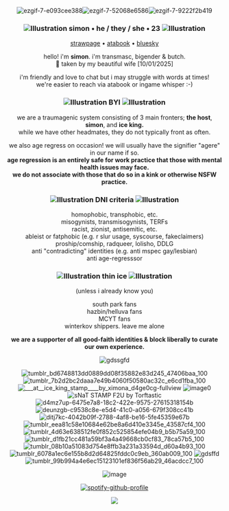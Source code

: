 <div align="center">

![ezgif-7-e093cee388](https://github.com/user-attachments/assets/300d1ea0-66e0-4782-bdca-6c45e919b9f2)![ezgif-7-52068e6586](https://github.com/user-attachments/assets/26adeb95-154f-45d7-b502-a3567fbfbc1e)![ezgif-7-9222f2b419](https://github.com/user-attachments/assets/9883c042-9c9a-4621-92b1-457d99af0386)


### ![Illustration](https://github.com/user-attachments/assets/cbbd6e34-ee1c-41f2-8057-4852536893e5)   **simon • he / they / she • 23**   ![Illustration](https://github.com/user-attachments/assets/cbbd6e34-ee1c-41f2-8057-4852536893e5)

[strawpage](https://crtvirus.straw.page/) • [atabook](https://crtvirus.atabook.org/) • [bluesky](https://bsky.app/profile/crtvirus.bsky.social)

hello! i'm **simon**. i'm transmasc, bigender & butch.<br>💚 taken by my beautiful wife [10/01/2025]

i'm friendly and love to chat but i may struggle with words at times!<br>we're easier to reach via atabook or ingame whisper :-)

### ![Illustration](https://github.com/user-attachments/assets/cbbd6e34-ee1c-41f2-8057-4852536893e5)   **BYI**   ![Illustration](https://github.com/user-attachments/assets/cbbd6e34-ee1c-41f2-8057-4852536893e5)

we are a traumagenic system consisting of 3 main fronters; **the host**, **simon**, and **ice king.**<br>while we have other headmates, they do not typically front as often.

we also age regress on occasion! we will usually have the signifier "agere" in our name if so.<br>**age regression is an entirely safe for work practice that those with mental health issues may face.**<br>**we do not associate with those that do so in a kink or otherwise NSFW practice.**

### ![Illustration](https://github.com/user-attachments/assets/cbbd6e34-ee1c-41f2-8057-4852536893e5)   **DNI criteria**   ![Illustration](https://github.com/user-attachments/assets/cbbd6e34-ee1c-41f2-8057-4852536893e5)

homophobic, transphobic, etc.<br>misogynists, transmisogynists, TERFs<br>racist, zionist, antisemitic, etc.<br>ableist or fatphobic (e.g. r slur usage, syscourse, fakeclaimers)<br>proship/comship, radqueer, lolisho, DDLG<br>anti "contradicting" identities (e.g. anti mspec gay/lesbian)<br>anti age-regresssor

### ![Illustration](https://github.com/user-attachments/assets/cbbd6e34-ee1c-41f2-8057-4852536893e5)   **thin ice**   ![Illustration](https://github.com/user-attachments/assets/cbbd6e34-ee1c-41f2-8057-4852536893e5)
(unless i already know you)

south park fans<br>hazbin/helluva fans<br>MCYT fans<br>winterkov shippers. leave me alone

**we are a supporter of all good-faith identities & block liberally to curate our own experience.**

![gdssgfd](https://github.com/user-attachments/assets/2df68f70-62e2-435f-a177-c8446118499d)

![tumblr_bd6748813dd0889dd08f35882e83d245_47406baa_100](https://github.com/user-attachments/assets/69ad8ac2-3e39-405f-a0ff-62248ea20977)
![tumblr_7b2d2bc2daaa7e49b4060f50580ac32c_e6cd1fba_100](https://github.com/user-attachments/assets/8174f71b-195e-4966-ba25-d2a7eb5a3c0a)
![___at__ice_king_stamp____by_ximona_d4ge0cg-fullview](https://github.com/user-attachments/assets/3e317545-99a4-4d4c-90e3-38d12640e809)
![image0](https://github.com/user-attachments/assets/48ad0008-2ed8-4bad-9c12-1c49f4cb45b7)
![sNaT STAMP F2U by Torftastic](https://github.com/user-attachments/assets/2ad9b770-4ead-4b12-b279-5c044aa81053)
<br>![d4mz7up-6475e7a8-18c2-422e-9575-27615318154b](https://github.com/user-attachments/assets/794534ec-8c9e-4ef0-bd1e-73030c792a4d)
![deunzgb-c9538c8e-e5d4-41c0-a056-679f308cc41b](https://github.com/user-attachments/assets/c4fea70e-a7d6-4e7d-9584-e894a52b876a)
![ditj7kc-4042b09f-2788-4af8-be16-5fe45359e67b](https://github.com/user-attachments/assets/39e26fdb-3b96-4b63-8566-3f7451be4206)
![tumblr_eea81c58e10684e62be8a6d410e3345e_43587cf4_100](https://github.com/user-attachments/assets/c23ba940-a93a-4e5d-b688-d83b189f61bb)
![tumblr_4d63e638512fe0f852c525854efe04b9_b5b75a59_100](https://github.com/user-attachments/assets/eabba747-82d4-49e5-8326-ac809d2498ec)
<br>![tumblr_d1fb21cc481a59bf3a4a49668cb0cf83_78ca57b5_100](https://github.com/user-attachments/assets/71b4713a-8ba6-4564-90ef-7684c0b40021)
![tumblr_08b10a51083d754e8ffb3a231a33594d_d60a4b93_100](https://github.com/user-attachments/assets/2ca1be76-97a3-4431-8acc-7eb0b1f0b6ea)
![tumblr_6078a1ec6e155b8d2d64825fddc0c9eb_360ab009_100](https://github.com/user-attachments/assets/07f4d578-78d5-4e00-b019-20e45067f29c)
![gdsffd](https://github.com/user-attachments/assets/fba55da1-a6f2-44c1-a60c-660f622bef6c)
![tumblr_99b994a4e6ec15123101ef836f56ab29_46acdcc7_100](https://github.com/user-attachments/assets/75c14e2e-bf0b-4fed-877c-746176946998)

![image](https://github.com/user-attachments/assets/6f3c79bc-fed1-4f54-8599-ccaaf304c9a8)

[![spotify-github-profile](https://spotify-github-profile.kittinanx.com/api/view?uid=vj6ueklxi1l0ub4akx9oh6b3w&cover_image=true&theme=novatorem&show_offline=false&background_color=121212&interchange=false&bar_color_cover=true&bar_color=53b14f)](https://github.com/kittinan/spotify-github-profile)

![](https://komarev.com/ghpvc/?username=crtvirus)
